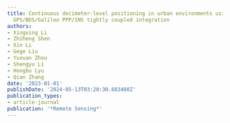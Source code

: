 ```yaml
---
title: Continuous decimeter-level positioning in urban environments using multi-frequency
  GPS/BDS/Galileo PPP/INS tightly coupled integration
authors:
- Xingxing Li
- Zhiheng Shen
- Xin Li
- Gege Liu
- Yuxuan Zhou
- Shengyu Li
- Hongbo Lyu
- Qian Zhang
date: '2023-01-01'
publishDate: '2024-05-13T03:20:30.683408Z'
publication_types:
- article-journal
publication: '*Remote Sensing*'
---
```

